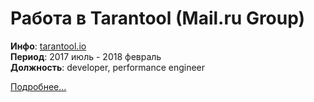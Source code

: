 # Работа в Tarantool (Mail.ru Group)

**Инфо**: [tarantool.io](https://www.tarantool.io)  
**Период**: 2017 июль - 2018 февраль  
**Должность**: developer, performance engineer  

[Подробнее...](posts/tarantool_job/index)
